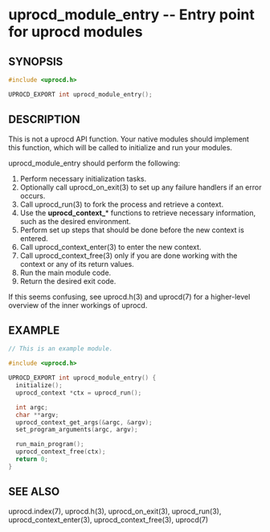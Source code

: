 # uprocd_module_entry -- Entry point for uprocd modules

## SYNOPSIS

```c
#include <uprocd.h>

UPROCD_EXPORT int uprocd_module_entry();
```

## DESCRIPTION

This is not a uprocd API function. Your native modules should implement this function,
which will be called to initialize and run your modules.

uprocd_module_entry should perform the following:

1. Perform necessary initialization tasks.
2. Optionally call uprocd_on_exit(3) to set up any failure handlers if an error occurs.
3. Call uprocd_run(3) to fork the process and retrieve a context.
4. Use the **uprocd_context_*** functions to retrieve necessary information, such as the
   desired environment.
5. Perform set up steps that should be done before the new context is entered.
6. Call uprocd_context_enter(3) to enter the new context.
7. Call uprocd_context_free(3) only if you are done working with the context or any
   of its return values.
8. Run the main module code.
9. Return the desired exit code.

If this seems confusing, see uprocd.h(3) and uprocd(7) for a higher-level overview
of the inner workings of uprocd.

## EXAMPLE

```c
// This is an example module.

#include <uprocd.h>

UPROCD_EXPORT int uprocd_module_entry() {
  initialize();
  uprocd_context *ctx = uprocd_run();

  int argc;
  char **argv;
  uprocd_context_get_args(&argc, &argv);
  set_program_arguments(argc, argv);

  run_main_program();
  uprocd_context_free(ctx);
  return 0;
}
```

## SEE ALSO

uprocd.index(7), uprocd.h(3), uprocd_on_exit(3), uprocd_run(3), uprocd_context_enter(3),
uprocd_context_free(3), uprocd(7)
